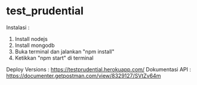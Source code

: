 # test_prudential

Instalasi :
1. Install nodejs
2. Install mongodb
3. Buka terminal dan jalankan "npm install"
4. Ketikkan "npm start" di terminal

Deploy Versions : https://testprudential.herokuapp.com/
Dokumentasi API : https://documenter.getpostman.com/view/8329127/SVtZv64m
